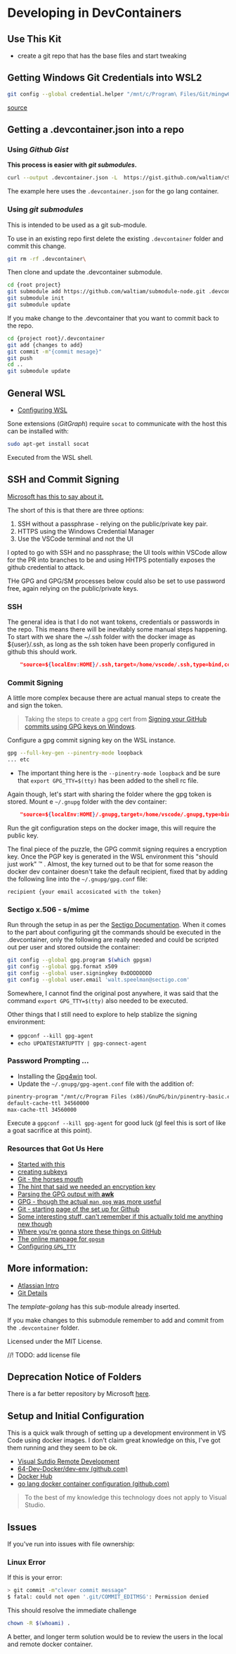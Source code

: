 # Developing in DevContainers

## Use This Kit

- create a git repo that has the base files and start tweaking

## Getting Windows Git Credentials into WSL2

```bash
git config --global credential.helper "/mnt/c/Program\ Files/Git/mingw64/libexec/git-core/git-credential-manager.exe"
```

[source](https://docs.microsoft.com/en-us/windows/wsl/tutorials/wsl-git#git-credential-manager-setup)

## Getting a .devcontainer.json into a repo

### Using  _Github Gist_

**This process is easier with _git submodules_.**

```sh
curl --output .devcontainer.json -L  https://gist.github.com/waltiam/c94e2d042cac1e7976ebac9e683f2287/raw 
```

The example here uses the `.devcontainer.json` for the go lang container.

### Using _git submodules_

This is intended to be used as a git sub-module. 

To use in an existing repo first delete the existing `.devcontainer` folder and commit this change.

```bash
git rm -rf .devcontainer\
```

Then clone and update the .devcontainer submodule.

```bash
cd {root project}
git submodule add https://github.com/waltiam/submodule-node.git .devcontainer
git submodule init
git submodule update
```

If you make change to the .devcontainer that you want to commit back to the repo.

```bash
cd {project root}/.devcontainer
git add {changes to add}
git commit -m"{commit mesage}"
git push
cd ..
git submodule update
```

## General WSL

- [Configuring WSL](https://docs.microsoft.com/en-us/windows/wsl/wsl-config#configure-global-options-with-wslconfig)

Sone extensions (_GitGraph_) require `socat` to communicate with the host this can be installed with:

```sh
sudo apt-get install socat
```

Executed from the WSL shell.

## SSH and Commit Signing

[Microsoft has this to say about it.](https://code.visualstudio.com/docs/remote/containers#_sharing-git-credentials-with-your-container)

The short of this is that there are three options:

1. SSH without a passphrase - relying on the public/private key pair.
1. HTTPS using the Windows Credential Manager
1. Use the VSCode terminal and not the UI

I opted to go with SSH and no passphrase; the UI tools within VSCode allow for the PR into branches to be and using HHTPS potentially exposes the github credential to attack.

THe GPG and GPG/SM processes below could also be set to use password free, again relying on the public/private keys.

### SSH

The general idea is that I do not want tokens, credentials or passwords in the repo.  This means there will be inevitably some manual steps happening.  To start with we share the ~/.ssh folder with the docker image as ${user}/.ssh, as long as the ssh token have been properly configured in github this should work.

```json
    "source=${localEnv:HOME}/.ssh,target=/home/vscode/.ssh,type=bind,consistency=cached",
```

### Commit Signing

A little more complex because there are actual manual steps to create the and sign the token.

> Taking the steps to create a gpg cert from [Signing your GitHub commits using GPG keys on Windows](https://kolappan.dev/blog/2021/signing-your-commits/).

Configure a gpg commit signing key on the WSL instance.

```sh
gpg --full-key-gen --pinentry-mode loopback
... etc
```

- The important thing here is the `--pinentry-mode loopback` and be sure that `export GPG_TTY=$(tty)` has been added to the shell rc file.

Again though, let's start with sharing the folder where the gpg token is stored.  Mount e `~/.gnupg` folder with the dev container:

```json
    "source=${localEnv:HOME}/.gnupg,target=/home/vscode/.gnupg,type=bind,consistency=cached",
```

Run the git configuration steps on the docker image, this will require the public key.

The final piece of the puzzle, the GPG commit signing requires a encryption key. Once the PGP key is generated in the WSL environment this "should just work" &trade; .  Almost, the key turned out to be that for some reason the docker dev container doesn't take the default recipient, fixed that by adding the following line into the `~/.gnupg/gpg.conf` file:

```
recipient {your email accosicated with the token}
```

### Sectigo x.506 - s/mime

Run through the setup in as per the [Sectigo Documentation](https://confluence.comodoca.net/pages/viewpage.action?pageId=115377205).  When it comes to the part about configuring git the commands should be executed in the .devcontainer, only the following are really needed and could be scripted out per user and stored outside the container:

```sh
git config --global gpg.program $(which gpgsm)
git config --global gpg.format x509
git config --global user.signingkey 0xDDDDDDDD
git config --global user.email 'walt.speelman@sectigo.com'
```

Somewhere, I cannot find the original post anywhere, it was said that the command `export GPG_TTY=$(tty)` also needed to be executed.

Other things that I still need to explore to help stablize the signing environment:

- `gpgconf --kill gpg-agent`
- `echo UPDATESTARTUPTTY | gpg-connect-agent`

### Password Prompting ...

- Installing the [Gpg4win](https://gpg4win.org/index.html) tool.  
- Update the `~/.gnupg/gpg-agent.conf` file with the addition of:

```txt
pinentry-program "/mnt/c/Program Files (x86)/GnuPG/bin/pinentry-basic.exe"
default-cache-ttl 34560000
max-cache-ttl 34560000
```

Execute a `gpgconf --kill gpg-agent` for good luck (gI feel this is sort of like a goat sacrifice at this point).

### Resources that Got Us Here

- [Started with this](https://kolappan.dev/blog/2021/signing-your-commits/)
- [creating subkeys](https://oguya.ch/posts/2016-04-01-gpg-subkeys/)
- [Git - the horses mouth](https://git-scm.com/book/en/v2/Git-Tools-Signing-Your-Work)
- [The hint that said we needed an encryption key](http://www.verycomputer.com/92_d9ba28a257565c3a_1.htm)
- [Parsing the GPG output with **awk**](https://www.tutorialspoint.com/awk/awk_basic_examples.htm)
- [GPG - though the actual `man gpg` was more useful](https://www.tutorialspoint.com/unix_commands/gpg.htm)
- [Git - starting page of the set up for Github](https://docs.github.com/en/github/authenticating-to-github/managing-commit-signature-verification/about-commit-signature-verification)
- [Some interesting stuff, can't remember if this actually told me anything new though](https://medium.com/@rwbutler/signing-commits-using-gpg-on-macos-7210362d15#:~:text=%20Signing%20Commits%20Using%20GPG%20on%20macOS%20,Alternatively%20when%20committing%2C%20supply%20the%20-S...%20More%20)
- [Where you're gonna store these things on GitHub](https://github.com/settings/keys)
- [The online manpage for `gpgsm`](https://linux.die.net/man/1/gpgsm)
- [Configuring `GPG_TTY`](https://www.gnupg.org/documentation/manuals/gnupg/Agent-Examples.html#Agent-Examples)

## More information:

- [Atlassian Intro](https://www.atlassian.com/git/tutorials/git-submodule)
- [Git Details](https://git-scm.com/book/en/v2/Git-Tools-Submodules)

The _template-golang_ has this sub-module already inserted.

If you make changes to this submodule remember to add and commit from the `.devcontainer` folder.

Licensed under the MIT License.

//! TODO: add license file

## Deprecation Notice of Folders

There is a far better repository by Microsoft [here](https://github.com/microsoft/vscode-dev-containers/tree/master/containers).

## Setup and Initial Configuration

This is a quick walk through of setting up a development environment in VS Code using docker images. I don't claim great knowledge on this, I've got them running and they seem to be ok.

* [Visual Sutdio Remote Development](https://code.visualstudio.com/docs/remote/remote-overview)
* [64-Dev-Docker/dev-env (github.com)](https://github.com/64-Dev-Docker/dev-env)
* [Docker Hub](https://hub.docker.com/)
* [go lang docker container configuration (github.com)](https://ygist.github.com/waltiam/c94e2d042cac1e7976ebac9e683f2287)

> To the best of my knowledge this technology does not apply to Visual Studio.

## Issues

If you've run into issues with file ownership:

### Linux Error

If this is your error:

```bash
> git commit -m"clever commit message"
$ fatal: could not open '.git/COMMIT_EDITMSG': Permission denied
```

This should resolve the immediate challenge
```bash
chown -R $(whoami) .
```

A better, and longer term solution would be to review the users in the local and remote docker container.
